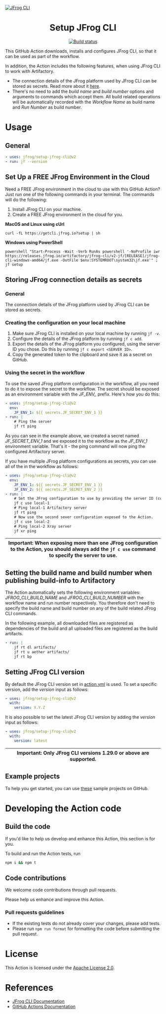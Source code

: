 [![JFrog CLI](readme_image.png)](#readme)

<div align="center">

# Setup JFrog CLI

[![Build status](https://github.com/jfrog/setup-jfrog-cli/workflows/Main%20workflow/badge.svg)](https://github.com/jfrog/setup-jfrog-cli/actions)

</div>

This GitHub Action downloads, installs and configures JFrog CLI, so that it can be used as part of the workflow.

In addition, the Action includes the following features, when using JFrog CLI to work with Artifactory.
* The connection details of the JFrog platform used by JFrog CLI can be stored as secrets. Read more about it [here](#storing-JFrog-details-as-secrets).
* There's no need to add the *build name* and *build number* options and arguments to commands which accept them.
All build related operations will be automatically recorded with the *Workflow Name* as build name and *Run Number* as build number.

# Usage
## General

```yml
- uses: jfrog/setup-jfrog-cli@v2
- run: jf --version
```

## Set Up a FREE JFrog Environment in the Cloud
Need a FREE JFrog environment in the cloud to use with this GitHub Action? Just run one of the following commands in your terminal. The commands will do the following:

1. Install JFrog CLI on your machine.
2. Create a FREE JFrog environment in the cloud for you.

**MacOS and Linux using cUrl**
```
curl -fL https://getcli.jfrog.io?setup | sh
```

**Windows using PowerShell**
```
powershell "Start-Process -Wait -Verb RunAs powershell '-NoProfile iwr https://releases.jfrog.io/artifactory/jfrog-cli/v2-jf/[RELEASE]/jfrog-cli-windows-amd64/jf.exe -OutFile $env:SYSTEMROOT\system32\jf.exe'" ; jf setup
```

## Storing JFrog connection details as secrets
### General
The connection details of the JFrog platform used by JFrog CLI can be stored as secrets.

### Creating the configuration on your local machine 
1. Make sure JFrog CLI is installed on your local machine by running ```jf -v```.
2. Configure the details of the JFrog platform by running ```jf c add```.
3. Export the details of the JFrog platform you configured, using the server ID you chose. Do this by running ```jf c export <SERVER ID>```.
4. Copy the generated token to the clipboard and save it as a secret on GitHub.

### Using the secret in the workflow
To use the saved JFrog platform configuration in the workflow, all you need to do it to expose the secret to the workflow.
The secret should be exposed as an environment variable with the *JF_ENV_* prefix.
Here's how you do this:
```yml
- uses: jfrog/setup-jfrog-cli@v2
  env:
    JF_ENV_1: ${{ secrets.JF_SECRET_ENV_1 }}
- run: |
    # Ping the server
    jf rt ping
```
As you can see in the example above, we created a secret named *JF_SECRET_ENV_1* and we exposed it to the workflow 
as the *JF_ENV_1* environment variable. That's it - the ping command will now ping the configured Artifactory server.

If you have multiple JFrog platform configurations as secrets, you can use all of the in the workflow as follows:
```yml
- uses: jfrog/setup-jfrog-cli@v2
  env:
    JF_ENV_1: ${{ secrets.JF_SECRET_ENV_1 }}
    JF_ENV_2: ${{ secrets.JF_SECRET_ENV_2 }}
- run: |
    # Set the JFrog configuration to use by providing the server ID (configured by the 'jf c add' command).
    jf c use local-1
    # Ping local-1 Artifactory server
    jf rt ping
    # Now use the second sever configuration exposed to the Action.
    jf c use local-2
    # Ping local-2 Xray server
    jf xr ping
```
| Important: When exposing more than one JFrog configuration to the Action, you should always add the ```jf c use``` command to specify the server to use. |
| --- |

## Setting the build name and build number when publishing build-info to Artifactory
The Action automatically sets the following environment variables:
*JFROG_CLI_BUILD_NAME* and *JFROG_CLI_BUILD_NUMBER* with the workflow name and run number respectively.
You therefore don't need to specify the build name and build number on any of the build related JFrog CLI commands.

In the following example, all downloaded files are registered as dependencies of the build and all uploaded files
are registered as the build artifacts. 
```yml
- run: |
    jf rt dl artifacts/
    jf rt u aether artifacts/
    jf rt bp
```

## Setting JFrog CLI version
By default the JFrog CLI version set in [action.yml](https://github.com/jfrog/setup-jfrog-cli/blob/master/action.yml) is used. To set a specific version, add the *version* input as follows:

```yml
- uses: jfrog/setup-jfrog-cli@v2
  with:
    version: X.Y.Z
```

It is also possible to set the latest JFrog CLI version by adding the *version* input as follows:

```yml
- uses: jfrog/setup-jfrog-cli@v2
  with:
    version: latest
```

| Important: Only JFrog CLI versions 1.29.0 or above are supported. |
| --- |

## Example projects
To help you get started, you can use [these](https://github.com/jfrog/project-examples/tree/master/github-action-examples) sample projects on GitHub.

# Developing the Action code
## Build the code
If you'd like to help us develop and enhance this Action, this section is for you.

To build and run the Action tests, run
```bash
npm i && npm t
```

## Code contributions
We welcome code contributions through pull requests.

Please help us enhance and improve this Action.
### Pull requests guidelines
- If the existing tests do not already cover your changes, please add tests.
- Please run `npm run format` for formatting the code before submitting the pull request.

# License
This Action is licensed under the [Apache License 2.0](https://github.com/jfrog/setup-jfrog-cli/blob/master/LICENSE).

# References
- [JFrog CLI Documentation](https://www.jfrog.com/confluence/display/CLI/JFrog+CLI)
- [GitHub Actions Documentation](https://help.github.com/en/categories/automating-your-workflow-with-github-actions)

